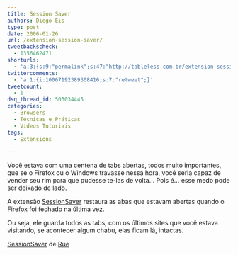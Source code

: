```yaml
---
title: Session Saver
authors: Diego Eis
type: post
date: 2006-01-26
url: /extension-session-saver/
tweetbackscheck:
  - 1356462471
shorturls:
  - 'a:3:{s:9:"permalink";s:47:"http://tableless.com.br/extension-session-saver";s:7:"tinyurl";s:26:"http://tinyurl.com/3k2usm4";s:4:"isgd";s:19:"http://is.gd/8UORGY";}'
twittercomments:
  - 'a:1:{i:10067192389308416;s:7:"retweet";}'
tweetcount:
  - 1
dsq_thread_id: 503034445
categories:
  - Browsers
  - Técnicas e Práticas
  - Vídeos Tutoriais
tags:
  - Extensions

---
```

Você estava com uma centena de tabs abertas, todos muito importantes, que se o Firefox ou o Windows travasse nessa hora, você seria capaz de vender seu rim para que pudesse te-las de volta&#8230; Pois é&#8230; esse medo pode ser deixado de lado.<!--more-->


  
A extensão [SessionSaver][1] restaura as abas que estavam abertas quando o Firefox foi fechado na última vez.
  
Ou seja, ele guarda todos as tabs, com os últimos sites que você estava visitando, se acontecer algum chabu, elas ficam lá, intactas.

[SessionSaver][2] de [Rue][3]

 [1]: http://adblock.ethereal.net/alchemy.cgi/SessionSaver
 [2]: https://addons.mozilla.org/extensions/moreinfo.php?id=436&application=firefox
 [3]: https://addons.mozilla.org/extensions/authorprofiles.php?application=firefox&id=270